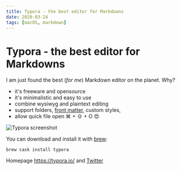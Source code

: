 ```yaml
---
title: Typora - the best editor for Markdowns
date: 2020-03-24
tags: [macOS, markdown]
---
```


# Typora - the best editor for Markdowns

I am just found the best (*for me*) Markdown editor on the planet. Why?

- it's freeware and opensource
- it's minimalistic and easy to use
- combine wysiwyg and plaintext editing 
- support folders, [front matter](https://jekyllrb.com/docs/front-matter/), custom styles, 
- allow quick file open ⌘ + ⇧ + O 😍

![Typora screenshot](/mac/Typora.png)

You can download and install it with [brew](https://brew.sh/index_cs):

```shell
brew cask install typora
```

Homepage https://typora.io/ and [Twitter](https://twitter.com/typora)